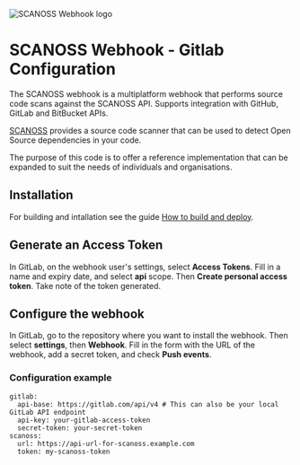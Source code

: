![SCANOSS Webhook logo](docs/webhook.png)

# SCANOSS Webhook - Gitlab Configuration

The SCANOSS webhook is a multiplatform webhook that performs source code scans against the SCANOSS API. Supports integration with GitHub, GitLab and BitBucket APIs.

[SCANOSS](https://www.scanoss.com) provides a source code scanner that can be used to detect Open Source dependencies in your code.

The purpose of this code is to offer a reference implementation that can be expanded to suit the needs of individuals and organisations.

## Installation
For building and intallation see the guide [How to build and deploy](https://github.com/scanoss/webhook/blob/master/docs/How%20to%20build%20and%20deploy.md).

## Generate an Access Token

In GitLab, on the webhook user's settings, select **Access Tokens**. Fill in a name and expiry date, and select **api** scope. Then **Create personal access token**. Take note of the token generated.

## Configure the webhook

In GitLab, go to the repository where you want to install the webhook. Then select **settings**, then **Webhook**. Fill in the form with the URL of the webhook, add a secret token, and check **Push events**.

### Configuration example
```
gitlab:
  api-base: https://gitlab.com/api/v4 # This can also be your local GitLab API endpoint
  api-key: your-gitlab-access-token
  secret-token: your-secret-token
scanoss:
  url: https://api-url-for-scanoss.example.com
  token: my-scanoss-token
```

